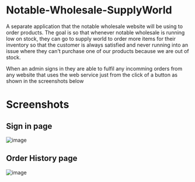 # Notable-Wholesale-SupplyWorld
A separate application that the notable wholesale website will be using to order products.
The goal is so that whenever notable wholesale is running low on stock, they can go to supply world to order more items for their inventory
so that the customer is always satisfied and never running into an issue where they can't purchase one of our products because we are out
of stock.

When an admin signs in they are able to fulfil any incomming orders from any website that uses the web service just from the click of a
button as shown in the screenshots below

# Screenshots
## Sign in page
![image](https://user-images.githubusercontent.com/49766065/83568827-7ae5e780-a4d8-11ea-8889-5c9a0456174f.png)

## Order History page
![image](https://user-images.githubusercontent.com/49766065/83569313-2131ed00-a4d9-11ea-972e-9f23ed3b8db5.png)
